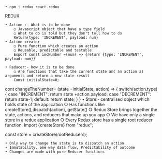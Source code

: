 	• npm i redux react-redux


REDUX


	• Action :- What is to be done
		○ Javascript object that have a type field
		○ What to do is told but they don't tell how to do
		Return{type: 'INCREMENT', payload: num}
	• Action creator
		○ Pure function which creates an action
		○ Reusable, predictable and testable
		Export const incNumber =(num) => {return {type: 'INCREMENT', payload: num}}
		
	• Reducer:- how it is to be done
		○ Are functions that take the current state and an action as arguments and return a new state result
		Const initialState=0;

cont changeTheNumber= (state =initialState, action) => {
switch(action.type){
case "INCREMENT": return state +action.payload;
case "DECREMENT": return state-1;
default: return state;
}
}
	• Store:- centralised object which holds state of the application
		○ Has functions like createStore(),dispatch(action), getState()
		○ Redux Store brings together the state, actions, and reducers that make up you app
		○ We have only a single store in a redux application
		○ Every Redux store has a single root reducer function.
		Import {createStore} from "redux";

const store = createStore(rootReducers);
		
		
		
	• Only way to change the state is to dispatch an action
	• Immutability, one way data flow, Predictability of outcome
	• Changes are made with pure Reducer functions

